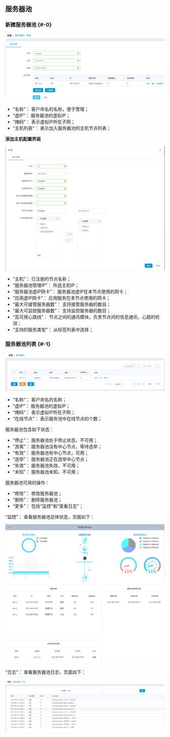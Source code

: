 ## 服务器池

### 新建服务器池 {#-0}

![](/assets/20190410133212.png)

*   “名称”： 客户命名的名称，便于管理；
*   “虚IP”： 服务器池的虚拟IP；
*   “掩码”： 表示虚拟IP所在子网；
*   “主机列表”： 表示加入服务器池的主机节点列表； 

**添加主机配置界面**

![](/assets/20190410133125.png)

*   “主机”： 已注册的节点名称；
*   “服务器池管理IP”： 所选主机IP；
*   “服务器池虚IP网卡”： 服务器池虚IP在本节点使用的网卡；
*   “应用虚IP网卡”： 应用服务在本节点使用的网卡；
*   “最大可接管服务器数”： 支持接管服务器的数目；
*   “最大可监控服务器数”： 支持监控服务器的数目；
*   “高可用心跳线”： 节点之间的通讯模块，负责节点间的信息通讯，心跳的检测；
*   “支持的服务类型”： 从标签列表中选择；


### 服务器池列表 {#-1}

![](/assets/20190410134851.png)


*   “名称”： 客户命名的名称；
*   “虚IP”： 服务器池的虚拟IP；
*   “掩码”： 表示虚拟IP所在子网；
*   “在线节点”： 表示服务池中在线节点的个数；

服务器池包含如下状态：

*   “停止”： 服务器池处于停止状态，不可用；
*   “游离”： 服务器池没有中心节点，等待选举；
*   “有效”： 服务器池有中心节点，可用；
*   “选举”： 服务器池正在选举中心节点；
*   “失效”： 服务器池失效，不可用；
*   “未知”： 服务器池未知，不可用；

服务器池可用的操作：

*   “修改”： 修改服务器池；
*   “删除”： 删除服务器池；
*   “更多”： 包括“监控”和“查看日志”；

“监控”： 查看服务器池总体状态，页面如下：

![](/assets/V7.220190603113140.png)
![](/assets/V7.220190603113209.png)


“日志”： 查看服务器池日志，页面如下：

![](/assets/20190410143616.png)